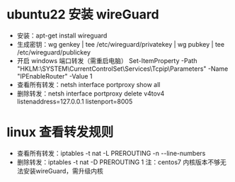 # ubuntu22 安装 wireGuard
- 安装：apt-get install wireguard
- 生成密钥：wg genkey | tee /etc/wireguard/privatekey | wg pubkey | tee /etc/wireguard/publickey
- 开启 windows 端口转发（需重启电脑） Set-ItemProperty -Path "HKLM:\SYSTEM\CurrentControlSet\Services\Tcpip\Parameters" -Name "IPEnableRouter" -Value 1
- 查看所有转发：netsh interface portproxy show all
- 删除转发：netsh interface portproxy delete v4tov4 listenaddress=127.0.0.1 listenport=8005

# linux 查看转发规则
- 查看所有转发：iptables -t nat -L PREROUTING -n --line-numbers
- 删除转发：iptables -t nat -D PREROUTING 1
注：centos7 内核版本不够无法安装wireGuard，需升级内核